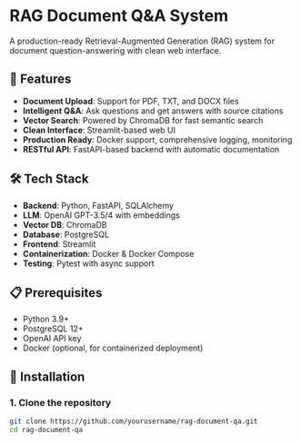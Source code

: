 # RAG Document Q&A System

A production-ready Retrieval-Augmented Generation (RAG) system for document question-answering with clean web interface.

## 🚀 Features

- **Document Upload**: Support for PDF, TXT, and DOCX files
- **Intelligent Q&A**: Ask questions and get answers with source citations
- **Vector Search**: Powered by ChromaDB for fast semantic search
- **Clean Interface**: Streamlit-based web UI
- **Production Ready**: Docker support, comprehensive logging, monitoring
- **RESTful API**: FastAPI-based backend with automatic documentation

## 🛠 Tech Stack

- **Backend**: Python, FastAPI, SQLAlchemy
- **LLM**: OpenAI GPT-3.5/4 with embeddings
- **Vector DB**: ChromaDB
- **Database**: PostgreSQL
- **Frontend**: Streamlit
- **Containerization**: Docker & Docker Compose
- **Testing**: Pytest with async support

## 📋 Prerequisites

- Python 3.9+
- PostgreSQL 12+
- OpenAI API key
- Docker (optional, for containerized deployment)

## 🔧 Installation

### 1. Clone the repository
```bash
git clone https://github.com/yourusername/rag-document-qa.git
cd rag-document-qa